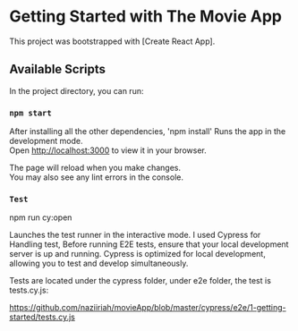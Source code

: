 # Getting Started with The Movie App

This project was bootstrapped with [Create React App].

## Available Scripts

In the project directory, you can run:

### `npm start`

After installing all the other dependencies, 'npm install'
Runs the app in the development mode.\
Open [http://localhost:3000](http://localhost:3000) to view it in your browser.

The page will reload when you make changes.\
You may also see any lint errors in the console.

### `Test`
npm run cy:open

Launches the test runner in the interactive mode.
I used Cypress for Handling test,
Before running E2E tests, ensure that your local development server is up and running. Cypress is optimized for local development, allowing you to test and develop simultaneously.

Tests are located under the cypress folder, under e2e folder, the test is tests.cy.js:

https://github.com/naziiriah/movieApp/blob/master/cypress/e2e/1-getting-started/tests.cy.js

